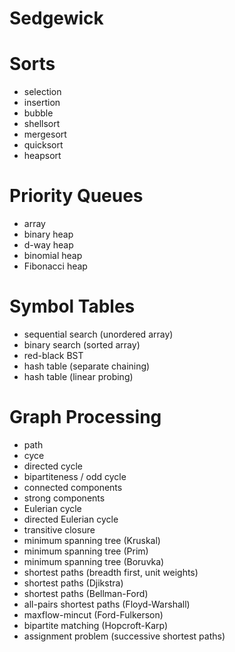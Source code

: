 # Sedgewick
# Sorts
- selection
- insertion
- bubble
- shellsort
- mergesort
- quicksort
- heapsort

# Priority Queues
- array
- binary heap
- d-way heap
- binomial heap
- Fibonacci heap

# Symbol Tables
- sequential search (unordered array)
- binary search (sorted array)
- red-black BST
- hash table (separate chaining)
- hash table (linear probing)

# Graph Processing
- path
- cyce
- directed cycle
- bipartiteness / odd cycle
- connected components
- strong components
- Eulerian cycle
- directed Eulerian cycle
- transitive closure
- minimum spanning tree (Kruskal)
- minimum spanning tree (Prim)
- minimum spanning tree (Boruvka)
- shortest paths (breadth first, unit weights)
- shortest paths (Djikstra)
- shortest paths (Bellman-Ford)
- all-pairs shortest paths (Floyd-Warshall)
- maxflow-mincut (Ford-Fulkerson)
- bipartite matching (Hopcroft-Karp)
- assignment problem (successive shortest paths)